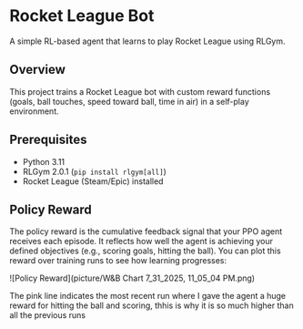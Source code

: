 # Rocket League Bot

A simple RL-based agent that learns to play Rocket League using RLGym.

## Overview
This project trains a Rocket League bot with custom reward functions (goals, ball touches, speed toward ball, time in air) in a self-play environment.

## Prerequisites
- Python 3.11  
- RLGym 2.0.1 (`pip install rlgym[all]`)  
- Rocket League (Steam/Epic) installed  

## Policy Reward

The policy reward is the cumulative feedback signal that your PPO agent receives each episode. It reflects how well the agent is achieving your defined objectives (e.g., scoring goals, hitting the ball). You can plot this reward over training runs to see how learning progresses:

![Policy Reward](picture/W&B Chart 7_31_2025, 11_05_04 PM.png)

The pink line indicates the most recent run where I gave the agent a huge reward for hitting the ball and scoring, thhis is why it is so much higher than all the previous runs
